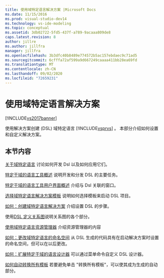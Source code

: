 ```yaml
---
title: 使用域特定语言解决方案 |Microsoft Docs
ms.date: 11/15/2016
ms.prod: visual-studio-dev14
ms.technology: vs-ide-modeling
ms.topic: conceptual
ms.assetid: 3db02722-5fd5-437f-a789-9acaaa809de8
caps.latest.revision: 8
author: jillre
ms.author: jillfra
manager: jillfra
ms.openlocfilehash: 3b3dfc40b8489e774572b5ac157ebdaec9c71ad5
ms.sourcegitcommit: 6cfffa72af599a9d667249caaaa411bb28ea69fd
ms.translationtype: MT
ms.contentlocale: zh-CN
ms.lasthandoff: 09/02/2020
ms.locfileid: "72659231"
---
```

# <a name="working-with-domain-specific-language-solutions"></a>使用域特定语言解决方案
[!INCLUDE[vs2017banner](../includes/vs2017banner.md)]

使用解决方案创建 (DSL) 域特定语言 [!INCLUDE[vsprvs](../includes/vsprvs-md.md)] 。 本部分介绍如何设置和自定义解决方案。

## <a name="in-this-section"></a>本节内容
 [关于域特定语言](../modeling/about-domain-specific-languages.md) 讨论如何开发 Dsl 以及如何应用它们。

 [特定于域的语言工具概述](../modeling/overview-of-domain-specific-language-tools.md) 说明开发和分发 DSL 的主要任务。

 [特定于域的语言工具用户界面概述](../modeling/overview-of-the-domain-specific-language-tools-user-interface.md) 介绍与 Dsl 关联的窗口。

 [选择域特定语言解决方案模板](../modeling/choosing-a-domain-specific-language-solution-template.md) 说明如何选择模板来启动 DSL 项目。

 [如何：创建域特定语言解决方案](../modeling/how-to-create-a-domain-specific-language-solution.md) 介绍设置 DSL 的步骤。

 使用[DSL 定义关系图](../modeling/working-with-the-dsl-definition-diagram.md)说明关系图的各个部分。

 [使用域特定语言资源管理器](../modeling/working-with-the-domain-specific-language-explorer.md) 介绍资源管理器的内容

 [如何：更改域特定语言的命名空间](../modeling/how-to-change-the-namespace-of-a-domain-specific-language.md) 从 DSL 生成的代码具有在启动解决方案时设置的命名空间，但可以在以后更改。

 [如何：扩展特定于域的语言设计器](../modeling/how-to-extend-the-domain-specific-language-designer.md) 可以通过菜单命令自定义 DSL 设计器。

 [如何自动转换所有模板](https://msdn.microsoft.com/b63cfe20-fe5e-47cc-9506-59b29bca768a) 若要避免单击 "转换所有模板"，可以使其成为生成的自动部分。
